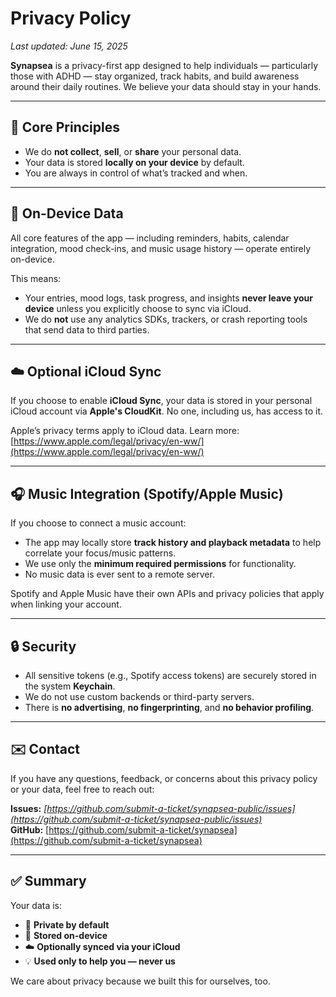 # Privacy Policy

_Last updated: June 15, 2025_

**Synapsea** is a privacy-first app designed to help individuals — particularly those with ADHD — stay organized, track habits, and build awareness around their daily routines. We believe your data should stay in your hands.

---

## 🔐 Core Principles

- We do **not collect**, **sell**, or **share** your personal data.
- Your data is stored **locally on your device** by default.
- You are always in control of what’s tracked and when.

---

## 📱 On-Device Data

All core features of the app — including reminders, habits, calendar integration, mood check-ins, and music usage history — operate entirely on-device.

This means:

- Your entries, mood logs, task progress, and insights **never leave your device** unless you explicitly choose to sync via iCloud.
- We do **not** use any analytics SDKs, trackers, or crash reporting tools that send data to third parties.

---

## ☁️ Optional iCloud Sync

If you choose to enable **iCloud Sync**, your data is stored in your personal iCloud account via **Apple's CloudKit**. No one, including us, has access to it.

Apple’s privacy terms apply to iCloud data. Learn more: [https://www.apple.com/legal/privacy/en-ww/](https://www.apple.com/legal/privacy/en-ww/)

---

## 🎧 Music Integration (Spotify/Apple Music)

If you choose to connect a music account:

- The app may locally store **track history and playback metadata** to help correlate your focus/music patterns.
- We use only the **minimum required permissions** for functionality.
- No music data is ever sent to a remote server.

Spotify and Apple Music have their own APIs and privacy policies that apply when linking your account.

---

## 🔒 Security

- All sensitive tokens (e.g., Spotify access tokens) are securely stored in the system **Keychain**.
- We do not use custom backends or third-party servers.
- There is **no advertising**, **no fingerprinting**, and **no behavior profiling**.

---

## ✉️ Contact

If you have any questions, feedback, or concerns about this privacy policy or your data, feel free to reach out:

**Issues:** _[https://github.com/submit-a-ticket/synapsea-public/issues](https://github.com/submit-a-ticket/synapsea-public/issues)_  
**GitHub:** [https://github.com/submit-a-ticket/synapsea](https://github.com/submit-a-ticket/synapsea)

---

## ✅ Summary

Your data is:
- 🔐 **Private by default**
- 📱 **Stored on-device**
- ☁️ **Optionally synced via your iCloud**
- 💡 **Used only to help you — never us**

We care about privacy because we built this for ourselves, too.

